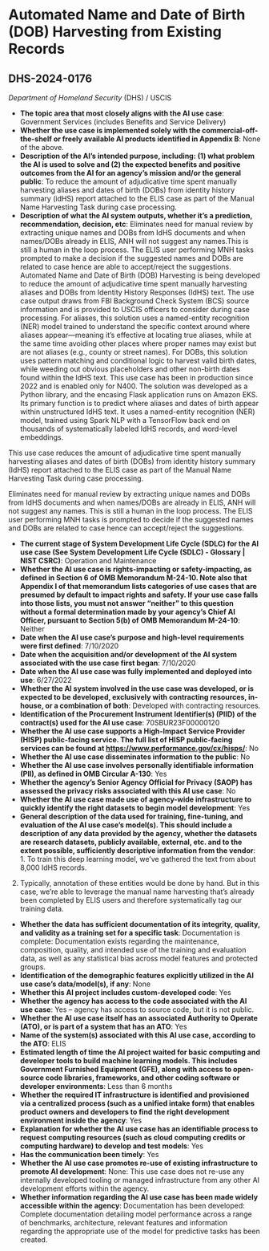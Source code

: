 # Automated Name and Date of Birth (DOB) Harvesting from Existing Records
## DHS-2024-0176
_Department of Homeland Security_ (DHS) / USCIS


+ **The topic area that most closely aligns with the AI use case**: Government Services (includes Benefits and Service Delivery)
+ **Whether the use case is implemented solely with the commercial-off-the-shelf or freely available AI products identified in Appendix B**: None of the above.
+ **Description of the AI’s intended purpose, including: (1) what problem the AI is used to solve and (2) the expected benefits and positive outcomes from the AI for an agency’s mission and/or the general public**: To reduce the amount of adjudicative time spent manually harvesting aliases and dates of birth (DOBs) from identity history summary (idHS) report attached to the ELIS case as part of the Manual Name Harvesting Task during case processing.
+ **Description of what the AI system outputs, whether it’s a prediction, recommendation, decision, etc**: Eliminates need for manual review by extracting unique names and DOBs from IdHS documents and when names/DOBs already in ELIS, ANH will not suggest any names.This is still a human in the loop process. The ELIS user performing MNH tasks prompted to make a decision if the suggested names and DOBs are related to case hence are able to accept/reject the suggestions.
Automated Name and Date of Birth (DOB) Harvesting is being developed to reduce the amount of adjudicative time spent manually harvesting aliases and DOBs from Identity History Responses (IdHS) text. The use case output draws from FBI Background Check System (BCS) source information and is provided to USCIS officers to consider during case processing. For aliases, this solution uses a named-entity recognition (NER) model trained to understand the specific context around where aliases appear—meaning it’s effective at locating true aliases, while at the same time avoiding other places where proper names may exist but are not aliases (e.g., county or street names). For DOBs, this solution uses pattern matching and conditional logic to harvest valid birth dates, while weeding out obvious placeholders and other non-birth dates found within the IdHS text.  This use case has been in production since 2022 and is enabled only for N400. The solution was developed as a Python library, and the encasing Flask application runs on Amazon EKS. Its primary function is to predict where aliases and dates of birth appear within unstructured IdHS text.  It uses a named-entity recognition (NER) model, trained using Spark NLP with a TensorFlow back end on thousands of systematically labeled IdHS records, and word-level embeddings. 

This use case reduces the amount of adjudicative time spent manually harvesting aliases and dates of birth (DOBs) from identity history summary (IdHS) report attached to the ELIS case as part of the Manual Name Harvesting Task during case processing. 

Eliminates need for manual review by extracting unique names and DOBs from IdHS documents and when names/DOBs are already in ELIS, ANH will not suggest any names. This is still a human in the loop process. The ELIS user performing MNH tasks is prompted to decide if the suggested names and DOBs are related to case hence can accept/reject the suggestions. 
+ **The current stage of System Development Life Cycle (SDLC) for the AI use case (See System Development Life Cycle (SDLC) - Glossary | NIST CSRC)**: Operation and Maintenance
+ **Whether the AI use case is rights-impacting or safety-impacting, as defined in Section 6 of OMB Memorandum M-24-10. Note also that Appendix I of that memorandum lists categories of use cases that are presumed by default to impact rights and safety. If your use case falls into those lists, you must not answer “neither” to this question without a formal determination made by your agency’s Chief AI Officer, pursuant to Section 5(b) of OMB Memorandum M-24-10**: Neither
+ **Date when the AI use case’s purpose and high-level requirements were first defined**: 7/10/2020
+ **Date when the acquisition and/or development of the AI system associated with the use case first began**: 7/10/2020
+ **Date when the AI use case was fully implemented and deployed into use**: 6/27/2022
+ **Whether the AI system involved in the use case was developed, or is expected to be developed, exclusively with contracting resources, in-house, or a combination of both**: Developed with contracting resources.
+ **Identification of the Procurement Instrument Identifier(s) (PIID) of the contract(s) used for the AI use case**: 70SBUR23F00000120
+ **Whether the AI use case supports a High-Impact Service Provider (HISP) public-facing service. The full list of HISP public-facing services can be found at https://www.performance.gov/cx/hisps/**: No
+ **Whether the AI use case disseminates information to the public**: No
+ **Whether the AI use case involves personally identifiable information (PII), as defined in OMB Circular A-130**: Yes
+ **Whether the agency’s Senior Agency Official for Privacy (SAOP) has assessed the privacy risks associated with this AI use case**: No
+ **Whether the AI use case made use of agency-wide infrastructure to quickly identify the right datasets to begin model development**: Yes
+ **General description of the data used for training, fine-tuning, and evaluation of the AI use case’s model(s). This should include a description of any data provided by the agency, whether the datasets are research datasets, publicly available, external, etc. and to the extent possible, sufficiently descriptive information from the vendor**: 1. To train this deep learning model, we’ve gathered the text from about 8,000 IdHS records.
2. Typically, annotation of these entities would be done by hand. But in this case, we’re able to leverage the manual name harvesting that’s already been completed by ELIS users and therefore systematically tag our training data.
+ **Whether the data has sufficient documentation of its integrity, quality, and validity as a training set for a specific task**: Documentation is complete: Documentation exists regarding the maintenance, composition, quality, and intended use of the training and evaluation data, as well as any statistical bias across model features and protected groups.
+ **Identification of the demographic features explicitly utilized in the AI use case’s data/model(s), if any**: None
+ **Whether this AI project includes custom-developed code**: Yes
+ **Whether the agency has access to the code associated with the AI use case**: Yes – agency has access to source code, but it is not public.
+ **Whether the AI use case itself has an associated Authority to Operate (ATO), or is part of a system that has an ATO**: Yes
+ **Name of the system(s) associated with this AI use case, according to the ATO**: ELIS
+ **Estimated length of time the AI project waited for basic computing and developer tools to build machine learning models. This includes Government Furnished Equipment (GFE), along with access to open-source code libraries, frameworks, and other coding software or developer environments**: Less than 6 months
+ **Whether the required IT infrastructure is identified and provisioned via a centralized process (such as a unified intake form) that enables product owners and developers to find the right development environment inside the agency**: Yes
+ **Explanation for whether the AI use case has an identifiable process to request computing resources (such as cloud computing credits or computing hardware) to develop and test models**: Yes
+ **Has the communication been timely**: Yes
+ **Whether the AI use case promotes re-use of existing infrastructure to promote AI development**: None: This use case does not re-use any internally developed tooling or managed infrastructure from any other AI development efforts within the agency.
+ **Whether information regarding the AI use case has been made widely accessible within the agency**: Documentation has been developed: Complete documentation detailing model performance across a range of benchmarks, architecture, relevant features and information regarding the appropriate use of the model for predictive tasks has been created.